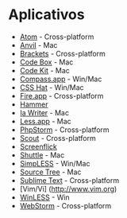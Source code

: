 # Aplicativos

- [Atom](https://atom.io/) - Cross-platform
- [Anvil](http://anvilformac.com/) - Mac
- [Brackets](http://brackets.io/) - Cross-platform
- [Code Box](http://www.codeboxapp.com/) - Mac
- [Code Kit](http://incident57.com/codekit/) - Mac
- [Compass.app](http://compass.handlino.com/) - Win/Mac
- [CSS Hat](http://csshat.com/) - Win/Mac
- [Fire.app](http://fireapp.handlino.com/) - Cross-platform
- [Hammer](http://hammerformac.com/)
- [Ia Writer](http://www.iawriter.com/mac/) - Mac
- [Less.app](http://incident57.com/less/) - Mac
- [PhpStorm](https://www.jetbrains.com/phpstorm/) - Cross-platform
- [Scout](http://mhs.github.com/scout-app/) - Cross-platform
- [Screenflick](http://www.araelium.com/screenflick) 
- [Shuttle](http://fitztrev.github.io/shuttle/) - Mac
- [SimpLESS](http://wearekiss.com/simpless) - Win/Mac
- [Source Tree](http://www.sourcetreeapp.com/) - Mac
- [Sublime Text](http://www.sublimetext.com/)  - Cross-platform
- [Vim/Vi] (http://www.vim.org)
- [WinLESS](http://winless.org/) - Win
- [WebStorm](https://www.jetbrains.com/webstorm/) - Cross-platform
